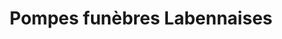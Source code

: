 ---
title: "Pompes funèbres Labennaises"
url: /labenne/pompes-funebres-labennaises/
shop: Bestattungen
---